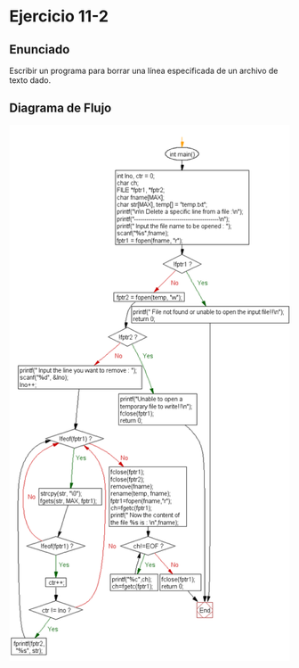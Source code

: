 
# Ejercicio 11-2

## Enunciado

Escribir un programa para borrar una línea especificada de un archivo de texto dado.

## Diagrama de Flujo

![flow-chart](attachments/11-2a.png)
